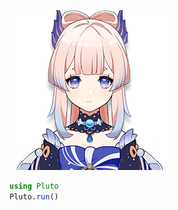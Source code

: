 ![Character_Sangonomiya_Kokomi_Thumb.png](Character_Sangonomiya_Kokomi_Thumb.png)

```julia
using Pluto
Pluto.run()
```
